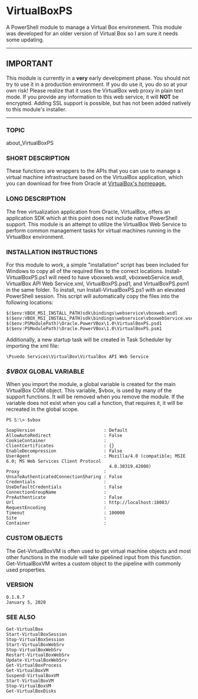 # VirtualBoxPS
A PowerShell module to manage a Virtual Box environment. This module was developed for an older version of Virtual Box
so I am sure it needs some updating.

---

## **IMPORTANT**
This module is currently in a **very** early development phase. You should not try to use it 
in a production environment. If you do use it, you do so at your own risk! Please realize 
that it uses the VirtualBox web proxy in plain text mode. If you provide any information to 
this web service, it will **NOT** be encrypted. Adding SSL support is possible, but has not 
been added natively to this module's installer.

---

### **TOPIC**
about_VirtualBoxPS

### **SHORT DESCRIPTION**
These functions are wrappers to the APIs that you can use to manage a virtual machine 
infrastructure based on the VirtualBox application, which you can download for free from 
Oracle at [VirtualBox's homepage.](http://www.virtualbox.org)

### **LONG DESCRIPTION**
The free virtualization application from Oracle, VirtualBox, offers an application SDK which
at this point does not include native PowerShell support. This module is an attempt to utilize
the VirtualBox Web Service to perform common management tasks for virtual machines running
in the VirtualBox environment.
	
### **INSTALLATION INSTRUCTIONS**
For this module to work, a simple "installation" script has been included for Windows to copy 
all of the required files to the correct locations. Install-VirtualBoxPS.ps1 will need to have 
vboxweb.wsdl, vboxwebService.wsdl, VirtualBox API Web Service.xml, VirtualBoxPS.psd1, and
VirtualBoxPS.psm1 in the same folder. To install, run Install-VirtualBoxPS.ps1 with an
elevated PowerShell session. This script will automatically copy the files into the following
locations:
	
	$($env:VBOX_MSI_INSTALL_PATH)sdk\bindings\webservice\vboxweb.wsdl
	$($env:VBOX_MSI_INSTALL_PATH)sdk\bindings\webservice\vboxwebService.wsdl
	$($env:PSModulePath)\Oracle.PowerVBox\1.0\VirtualBoxPS.psd1
	$($env:PSModulePath)\Oracle.PowerVBox\1.0\VirtualBoxPS.psm1
	
	
Additionally, a new startup task will be created in Task Scheduler by importing the xml file:
	
	\Psuedo Services\VirtualBox\VirtualBox API Web Service
    
### **_$VBOX_ GLOBAL VARIABLE**
When you import the module, a global variable is created for the main VirtualBox COM object. 
This variable, $vbox, is used by many of the support functions. It will be removed when you
remove the module. If the variable does not exist when you call a function, that requires it,
it will be recreated in the global scope.
    
    PS S:\> $vbox

	SoapVersion                          : Default
	AllowAutoRedirect                    : False
	CookieContainer                      :
	ClientCertificates                   : {}
	EnableDecompression                  : False
	UserAgent                            : Mozilla/4.0 (compatible; MSIE 6.0; MS Web Services Client Protocol
										   4.0.30319.42000)
	Proxy                                :
	UnsafeAuthenticatedConnectionSharing : False
	Credentials                          :
	UseDefaultCredentials                : False
	ConnectionGroupName                  :
	PreAuthenticate                      : False
	Url                                  : http://localhost:18083/
	RequestEncoding                      :
	Timeout                              : 100000
	Site                                 :
	Container                            :
    
### **CUSTOM OBJECTS**
The Get-VirtualBoxVM is often used to get virtual machine objects and most other functions in 
the module will take pipelined input from this function. Get-VirtualBoxVM writes a custom 
object to the pipeline with commonly used properties.
    
### **VERSION**
	0.1.8.7
	January 5, 2020
    
### **SEE ALSO**
	Get-VirtualBox
	Start-VirtualBoxSession
	Stop-VirtualBoxSession
	Start-VirtualBoxWebSrv
	Stop-VirtualBoxWebSrv
	Restart-VirtualBoxWebSrv
	Update-VirtualBoxWebSrv
	Get-VirtualBoxProcess
	Get-VirtualBoxVM
	Suspend-VirtualBoxVM
	Start-VirtualBoxVM
	Stop-VirtualBoxVM
	Get-VirtualBoxDisks
